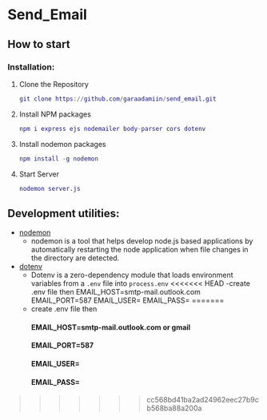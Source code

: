 # Send_Email

## How to start

### Installation:

1. Clone the Repository
   ```g
   git clone https://github.com/garaadamiin/send_email.git
   ```
2. Install NPM packages
   ```g
   npm i express ejs nodemailer body-parser cors dotenv
   ```
3. Install nodemon packages
   ```g
   npm install -g nodemon
   ```
4. Start Server
   ```g
   nodemon server.js
   ```

## Development utilities:

- [nodemon](https://www.npmjs.com/package/nodemon)
  - nodemon is a tool that helps develop node.js based applications by automatically restarting the node application when file changes in the directory are detected.
- [dotenv](https://www.npmjs.com/package/dotenv)
  - Dotenv is a zero-dependency module that loads environment variables from a `.env` file into `process.env`
<<<<<<< HEAD
    -create .env file then
    EMAIL_HOST=smtp-mail.outlook.com
    EMAIL_PORT=587
    EMAIL_USER=
    EMAIL_PASS=
=======
  - create .env file then
    #### EMAIL_HOST=smtp-mail.outlook.com or gmail
    #### EMAIL_PORT=587
    #### EMAIL_USER=
    #### EMAIL_PASS=
>>>>>>> cc568bd41ba2ad24962eec27b9cb568ba88a200a
